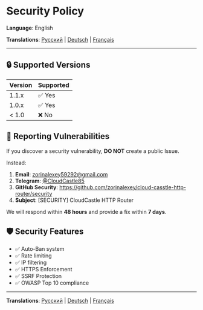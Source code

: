 # Security Policy

**Language**: English

**Translations**: [Русский](../ru/SECURITY.md) | [Deutsch](../de/SECURITY.md) | [Français](../fr/SECURITY.md)

---

## 🔒 Supported Versions

| Version | Supported |
| ------- | --------- |
| 1.1.x   | ✅ Yes   |
| 1.0.x   | ✅ Yes   |
| < 1.0   | ❌ No    |

## 🐛 Reporting Vulnerabilities

If you discover a security vulnerability, **DO NOT** create a public Issue.

Instead:

1. **Email**: zorinalexey59292@gmail.com
2. **Telegram**: [@CloudCastle85](https://t.me/CloudCastle85)
3. **GitHub Security**: https://github.com/zorinalexey/cloud-casstle-http-router/security
4. **Subject**: [SECURITY] CloudCastle HTTP Router

We will respond within **48 hours** and provide a fix within **7 days**.

## 🛡️ Security Features

- ✅ Auto-Ban system
- ✅ Rate limiting
- ✅ IP filtering
- ✅ HTTPS Enforcement
- ✅ SSRF Protection
- ✅ OWASP Top 10 compliance

---

**Translations**: [Русский](../ru/SECURITY.md) | [Deutsch](../de/SECURITY.md) | [Français](../fr/SECURITY.md)
